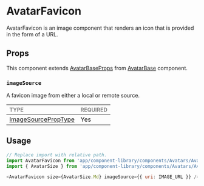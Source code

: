 # AvatarFavicon

AvatarFavicon is an image component that renders an icon that is provided in the form of a URL.

## Props

This component extends [AvatarBaseProps](../AvatarBase/AvatarBase.types.ts#L18) from [AvatarBase](../Avatar/Avatar.tsx) component.

### `imageSource`

A favicon image from either a local or remote source.

| <span style="color:gray;font-size:14px">TYPE</span>                   | <span style="color:gray;font-size:14px">REQUIRED</span> |
| :-------------------------------------------------------------------- | :------------------------------------------------------ |
| [ImageSourcePropType](https://reactnative.dev/docs/image#imagesource) | Yes                                                     |

## Usage

```javascript
// Replace import with relative path.
import AvatarFavicon from 'app/component-library/components/Avatars/AvatarAccount';
import { AvatarSize } from 'app/component-library/components/Avatars/Avatar/Avatar';

<AvatarFavicon size={AvatarSize.Md} imageSource={{ uri: IMAGE_URL }} />;
```
